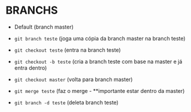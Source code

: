 # BRANCHS #

* Default (branch master)

* `git branch teste` (joga uma cópia da branch master na branch teste)

* `git checkout teste` (entra na branch teste)

* `git checkout -b teste` (cria a branch teste com base na master e já entra dentro)

* `git checkout master` (volta para branch master)

* `git merge teste` (faz o merge - **importante estar dentro da master)

* `git branch -d teste` (deleta branch teste)
